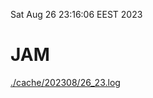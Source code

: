 Sat Aug 26 23:16:06 EEST 2023
# JAM
<a href='./cache/202308/26_23.log'>./cache/202308/26_23.log</a>
